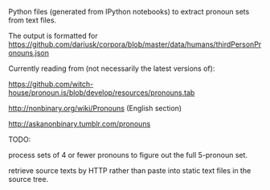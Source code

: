 Python files (generated from IPython notebooks) to extract pronoun sets from text files.

The output is formatted for https://github.com/dariusk/corpora/blob/master/data/humans/thirdPersonPronouns.json

Currently reading from (not necessarily the latest versions of):

https://github.com/witch-house/pronoun.is/blob/develop/resources/pronouns.tab

http://nonbinary.org/wiki/Pronouns (English section)

http://askanonbinary.tumblr.com/pronouns

TODO:

process sets of 4 or fewer pronouns to figure out the full 5-pronoun set.

retrieve source texts by HTTP rather than paste into static text files in the source tree.